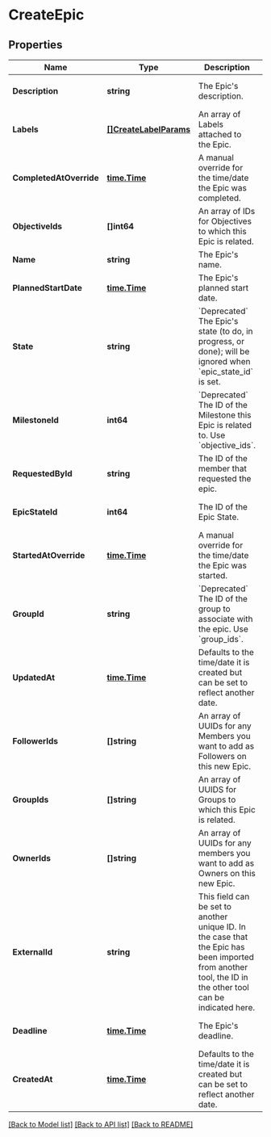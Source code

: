 # CreateEpic

## Properties
Name | Type | Description | Notes
------------ | ------------- | ------------- | -------------
**Description** | **string** | The Epic&#x27;s description. | [optional] [default to null]
**Labels** | [**[]CreateLabelParams**](CreateLabelParams.md) | An array of Labels attached to the Epic. | [optional] [default to null]
**CompletedAtOverride** | [**time.Time**](time.Time.md) | A manual override for the time/date the Epic was completed. | [optional] [default to null]
**ObjectiveIds** | **[]int64** | An array of IDs for Objectives to which this Epic is related. | [optional] [default to null]
**Name** | **string** | The Epic&#x27;s name. | [default to null]
**PlannedStartDate** | [**time.Time**](time.Time.md) | The Epic&#x27;s planned start date. | [optional] [default to null]
**State** | **string** | &#x60;Deprecated&#x60; The Epic&#x27;s state (to do, in progress, or done); will be ignored when &#x60;epic_state_id&#x60; is set. | [optional] [default to null]
**MilestoneId** | **int64** | &#x60;Deprecated&#x60; The ID of the Milestone this Epic is related to. Use &#x60;objective_ids&#x60;. | [optional] [default to null]
**RequestedById** | **string** | The ID of the member that requested the epic. | [optional] [default to null]
**EpicStateId** | **int64** | The ID of the Epic State. | [optional] [default to null]
**StartedAtOverride** | [**time.Time**](time.Time.md) | A manual override for the time/date the Epic was started. | [optional] [default to null]
**GroupId** | **string** | &#x60;Deprecated&#x60; The ID of the group to associate with the epic. Use &#x60;group_ids&#x60;. | [optional] [default to null]
**UpdatedAt** | [**time.Time**](time.Time.md) | Defaults to the time/date it is created but can be set to reflect another date. | [optional] [default to null]
**FollowerIds** | **[]string** | An array of UUIDs for any Members you want to add as Followers on this new Epic. | [optional] [default to null]
**GroupIds** | **[]string** | An array of UUIDS for Groups to which this Epic is related. | [optional] [default to null]
**OwnerIds** | **[]string** | An array of UUIDs for any members you want to add as Owners on this new Epic. | [optional] [default to null]
**ExternalId** | **string** | This field can be set to another unique ID. In the case that the Epic has been imported from another tool, the ID in the other tool can be indicated here. | [optional] [default to null]
**Deadline** | [**time.Time**](time.Time.md) | The Epic&#x27;s deadline. | [optional] [default to null]
**CreatedAt** | [**time.Time**](time.Time.md) | Defaults to the time/date it is created but can be set to reflect another date. | [optional] [default to null]

[[Back to Model list]](../README.md#documentation-for-models) [[Back to API list]](../README.md#documentation-for-api-endpoints) [[Back to README]](../README.md)


